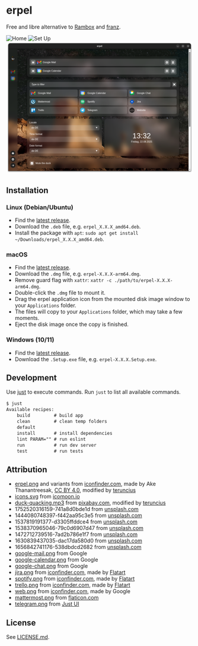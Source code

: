 # erpel

Free and libre alternative to [Rambox](https://rambox.app/) and [franz](https://meetfranz.com/).

![Home](./docs/screenshots/home.png)
![Set Up](./docs/screenshots/set-up.png)
![Settings](./docs/screenshots/settings.png)

## Installation

### Linux (Debian/Ubuntu)

- Find the [latest release](https://github.com/teruncius/erpel/releases).
- Download the `.deb` file, e.g. `erpel_X.X.X_amd64.deb`.
- Install the package with `apt`: `sudo apt get install ~/Downloads/erpel_X.X.X_amd64.deb`.

### macOS

- Find the [latest release](https://github.com/teruncius/erpel/releases).
- Download the `.dmg` file, e.g. `erpel-X.X.X-arm64.dmg`.
- Remove guard flag with `xattr`: `xattr -c ./path/to/erpel-X.X.X-arm64.dmg`.
- Double-click the `.dmg` file to mount it.
- Drag the erpel application icon from the mounted disk image window to your `Applications` folder.
- The files will copy to your `Applications` folder, which may take a few moments.
- Eject the disk image once the copy is finished.

### Windows (10/11)

- Find the [latest release](https://github.com/teruncius/erpel/releases).
- Download the `.Setup.exe` file, e.g. `erpel-X.X.X.Setup.exe`.

## Development

Use [just](https://github.com/casey/just) to execute commands. Run `just` to list all available commands.

```shell
$ just
Available recipes:
    build         # build app
    clean         # clean temp folders
    default
    install       # install dependencies
    lint PARAM="" # run eslint
    run           # run dev server
    test          # run tests
```

## Attribution

- [erpel.png](resources/erpel.png) and variants from [iconfinder.com](https://www.iconfinder.com/iconsets/farmhouse-2), made by Ake Thanantreesak, [CC BY 4.0](https://creativecommons.org/licenses/by/4.0/), modified by [teruncius](https://github.com/teruncius) 
- [icons.svg](./resources/icons.svg) from [icomoon.io](https://icomoon.io/app/#/select)
- [duck-quacking.mp3](resources/duck-quacking.mp3) from [pixabay.com](https://pixabay.com/sound-effects/duck-quacking-37392/), modified by [teruncius](https://github.com/teruncius)
- 1752520316159-741a8d0bde1d from [unsplash.com](https://unsplash.com/photos/a-spacecraft-flies-near-an-alien-planet-muUX3rENBX0)
- 1444080748397-f442aa95c3e5 from [unsplash.com](https://unsplash.com/photos/worms-eye-view-of-trees-during-night-time-Jztmx9yqjBw)
- 1537819191377-d3305ffddce4 from [unsplash.com](https://unsplash.com/photos/canyon-beneath-the-stars-03Pv2Ikm5Hk)
- 1538370965046-79c0d6907d47 from [unsplash.com](https://unsplash.com/photos/milky-way-galaxy-wallpaper-fUnfEz3VLv4)
- 1472712739516-7ad2b786e1f7 from [unsplash.com](https://unsplash.com/photos/galaxy-wallpaper-KvgB81s4dF0)
- 1630839437035-dac17da580d0 from [unsplash.com](https://unsplash.com/photos/a-close-up-of-a-planet-with-a-black-background-awYEQyYdHVE)
- 1656842741176-538dbdcd2682 from [unsplash.com](https://unsplash.com/photos/a-large-group-of-people-watching-a-television-6SZ_zpTt7gE)
- [google-mail.png](resources/google-mail.png) from Google
- [google-calendar.png](resources/google-calendar.png) from Google
- [google-chat.png](resources/google-chat.png) from Google
- [jira.png](resources/jira.png) from [iconfinder.com](https://www.iconfinder.com/iconsets/logos-and-brands), made by [Flatart](https://www.iconfinder.com/Flatart)
- [spotify.png](resources/spotify.png) from [iconfinder.com](https://www.iconfinder.com/iconsets/logos-and-brands), made by [Flatart](https://www.iconfinder.com/Flatart)
- [trello.png](resources/trello.png) from [iconfinder.com](https://www.iconfinder.com/iconsets/logos-and-brands), made by [Flatart](https://www.iconfinder.com/Flatart)
- [web.png](./resources/web.png) from [iconfinder.com](https://www.iconfinder.com/iconsets/material-core), made by Google
- [mattermost.png](./resources/mattermost.png) from [flaticon.com](https://www.flaticon.com/free-icon/mattermost_906391)
- [telegram.png](./resources/telegram.png) from [Just UI](https://www.iconfinder.com/justui)

## License

See [LICENSE.md](./LICENSE.md).

